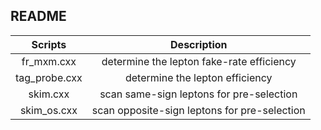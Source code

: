 ## README
| Scripts | Description |
|:--:|:--:|
| fr_mxm.cxx | determine the lepton fake-rate efficiency |
| tag_probe.cxx | determine the lepton efficiency |
| skim.cxx | scan same-sign leptons for pre-selection |
| skim_os.cxx | scan opposite-sign leptons for pre-selection |
